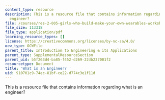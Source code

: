 ```yaml
---
content_type: resource
description: This is a resource file that contains information regarding what is an
  engineer?
file: /courses/res-2-005-girls-who-build-make-your-own-wearables-workshop-spring-2015/910701c974ec81bfce22d774c3e1f11d_MITRES_2_005S15_Speaker.pdf
file_size: 113318
file_type: application/pdf
learning_resource_types: []
license: https://creativecommons.org/licenses/by-nc-sa/4.0/
ocw_type: OCWFile
parent_title: Introduction to Engineering & its Applications
parent_type: SupplementalResourceSection
parent_uid: b5f263d4-ba85-f452-d269-22db237001f2
resourcetype: Document
title: 'What is an Engineer? '
uid: 910701c9-74ec-81bf-ce22-d774c3e1f11d
---
```

This is a resource file that contains information regarding what is an engineer?